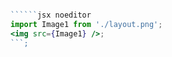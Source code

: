 ```jsx { "file": "./HomePage.jsx" }

``````jsx noeditor
import Image1 from './layout.png';
<img src={Image1} />;
```;
